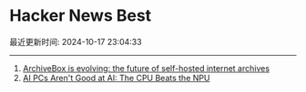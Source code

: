 # Hacker News Best

最近更新时间: 2024-10-17 23:04:33

--- 
1. [ArchiveBox is evolving: the future of self-hosted internet archives](https://docs.sweeting.me/s/archivebox-plugin-ecosystem-announcement) 
2. [AI PCs Aren't Good at AI: The CPU Beats the NPU](https://petewarden.com/2024/10/16/ai-pcs-arent-very-good-at-ai/) 
